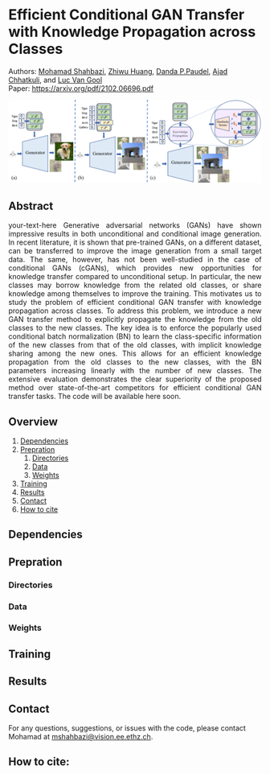 # Efficient Conditional GAN Transfer with Knowledge Propagation across Classes
Authors: [Mohamad Shahbazi](https://people.ee.ethz.ch/~mshahbazi/), [Zhiwu Huang](https://zhiwu-huang.github.io/), [Danda P.Paudel](https://people.ee.ethz.ch/~paudeld/), [Ajad Chhatkuli](https://scholar.google.ch/citations?hl=en&user=3BHMHU4AAAAJ), and [Luc Van Gool](https://scholar.google.ch/citations?hl=en&user=TwMib_QAAAAJ)
<br> Paper: https://arxiv.org/pdf/2102.06696.pdf

![alt text](images/concept.png)


## Abstract
<p style="text-align: justify"> your-text-here 
Generative adversarial networks (GANs) have shown impressive results in both unconditional and conditional image generation. In recent literature, it is shown that pre-trained GANs, on a different dataset, can be transferred to improve the image generation from a small target data. The same, however, has not been well-studied in the case of conditional GANs (cGANs), which provides new opportunities for knowledge transfer compared to unconditional setup. In particular, the new classes may borrow knowledge from the related old classes, or share knowledge among themselves to improve the training. This motivates us to study the problem of efficient conditional GAN transfer with knowledge propagation across classes. To address this problem, we introduce a new GAN transfer method to explicitly propagate the knowledge from the old classes to the new classes. The key idea is to enforce the popularly used conditional batch normalization (BN) to learn the class-specific information of the new classes from that of the old classes, with implicit knowledge sharing among the new ones. This allows for an efficient knowledge propagation from the old classes to the new classes, with the BN parameters increasing linearly with the number of new classes. The extensive evaluation demonstrates the clear superiority of the proposed method over state-of-the-art competitors for efficient conditional GAN transfer tasks. 
The code will be available here soon.
</p>

## Overview
<ol>
  <li><a href="https://github.com/mshahbazi72/cGANTransfer/blob/main/README.md#dependencies">Dependencies</a></li>
  <li><a href="https://github.com/mshahbazi72/cGANTransfer/blob/main/README.md#prepration">Prepration</a>
    <ol>
      <li><a href="https://github.com/mshahbazi72/cGANTransfer/blob/main/README.md#directories">Directories</a></li>
      <li><a href="https://github.com/mshahbazi72/cGANTransfer/blob/main/README.md#data">Data</a></li>
      <li><a href="https://github.com/mshahbazi72/cGANTransfer/blob/main/README.md#weights">Weights</a></li>
    </ol>
  </li>
  <li><a href="https://github.com/mshahbazi72/cGANTransfer/blob/main/README.md#training">Training</a></li>
  <li><a href="https://github.com/mshahbazi72/cGANTransfer/blob/main/README.md#results">Results</a></li>
  <li><a href="https://github.com/mshahbazi72/cGANTransfer/blob/main/README.md#contact">Contact</a></li>
  <li><a href="https://github.com/mshahbazi72/cGANTransfer/blob/main/README.md#how-to-cite">How to cite</a></li>
</ol>

## Dependencies


## Prepration
### Directories
### Data
### Weights

## Training


## Results

## Contact
For any questions, suggestions, or issues with the code, please contact Mohamad at <a>mshahbazi@vision.ee.ethz.ch</a>.

## How to cite:





